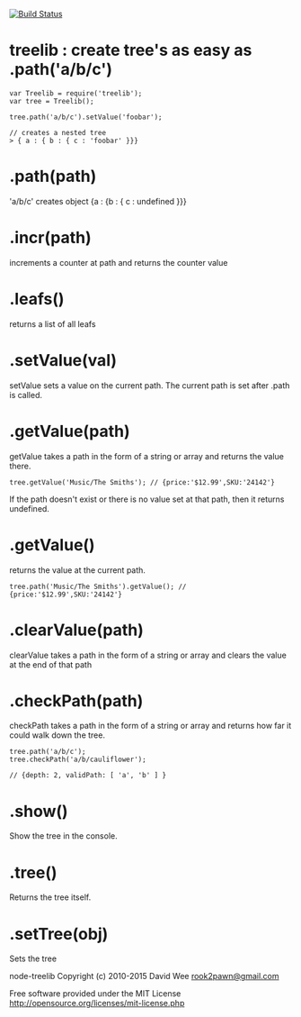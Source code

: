 [![Build Status](https://travis-ci.org/rook2pawn/node-treelib.svg?branch=master)](https://travis-ci.org/rook2pawn/node-treelib)

treelib : create tree's as easy as .path('a/b/c')
=================================================

    var Treelib = require('treelib');
    var tree = Treelib();

    tree.path('a/b/c').setValue('foobar');

    // creates a nested tree
    > { a : { b : { c : 'foobar' }}}


.path(path) 
===========
'a/b/c' creates object {a : {b : { c : undefined }}}

.incr(path)
===========
increments a counter at path and returns the counter value

.leafs()
========
returns a list of all leafs 

.setValue(val)
==============
setValue sets a value on the current path. The current path is set after .path is called.

.getValue(path)
===============
getValue takes a path in the form of a string or array and returns
the value there. 

    tree.getValue('Music/The Smiths'); // {price:'$12.99',SKU:'24142'}

If the path doesn't exist or there is no value set
at that path, then it returns undefined. 

.getValue()
===========
returns the value at the current path.

    tree.path('Music/The Smiths').getValue(); // {price:'$12.99',SKU:'24142'}


.clearValue(path) 
=================
clearValue takes a path in the form of a string or array and clears the value at the end of that path

.checkPath(path) 
================

checkPath takes a path in the form of a string or array and returns how far it could walk down the tree.

    tree.path('a/b/c');	
    tree.checkPath('a/b/cauliflower');
    
    // {depth: 2, validPath: [ 'a', 'b' ] }


.show()
=======
Show the tree in the console.

.tree()
=======
Returns the tree itself.

.setTree(obj)
==========
Sets the tree


node-treelib Copyright (c) 2010-2015 David Wee rook2pawn@gmail.com

Free software provided under the MIT License
http://opensource.org/licenses/mit-license.php
